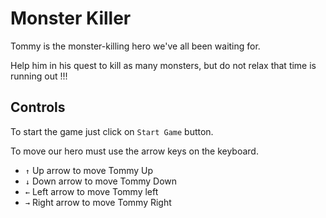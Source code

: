 # Monster Killer

Tommy is the monster-killing hero we've all been waiting for.

Help him in his quest to kill as many monsters, but do not relax that time is running out !!!



## Controls

To start the game just click on `Start Game` button.



To move our hero must use the arrow keys on the keyboard.

- `↑`  Up arrow to move Tommy Up
- `↓`  Down arrow to move Tommy Down
- `←`  Left arrow to move Tommy left
- `→`  Right arrow to move Tommy Right

